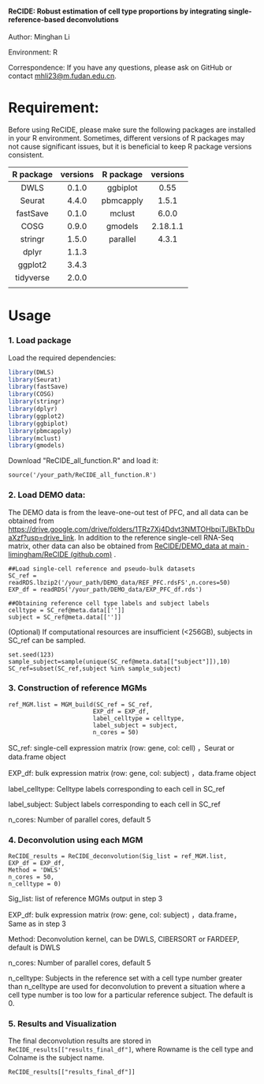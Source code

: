 #### ReCIDE: Robust estimation of cell type proportions by integrating single-reference-based deconvolutions 

Author: Minghan Li

Environment: R

Correspondence:  If you have any questions, please ask on GitHub or contact mhli23@m.fudan.edu.cn. 

# Requirement:

Before using ReCIDE, please make sure the following packages are installed in your R environment. Sometimes, different versions of R packages may not cause significant issues, but it is beneficial to keep R package versions consistent.

| R package | versions | R package | versions |
| :-------: | :------: | :-------: | :------: |
|   DWLS    |  0.1.0   | ggbiplot  |   0.55   |
|  Seurat   |  4.4.0   | pbmcapply |  1.5.1   |
| fastSave  |  0.1.0   |  mclust   |  6.0.0   |
|   COSG    |  0.9.0   |  gmodels  | 2.18.1.1 |
|  stringr  |  1.5.0   | parallel  |  4.3.1   |
|   dplyr   |  1.1.3   |           |          |
|  ggplot2  |  3.4.3   |           |          |
| tidyverse |  2.0.0   |           |          |
|           |          |           |          |

# Usage

### 1. Load package

 Load the required dependencies: 

```R
library(DWLS)
library(Seurat)
library(fastSave)
library(COSG)
library(stringr)
library(dplyr)
library(ggplot2)
library(ggbiplot)
library(pbmcapply)
library(mclust)
library(gmodels)
```

Download "ReCIDE_all_function.R" and load it: 

```
source('/your_path/ReCIDE_all_function.R')
```

### 2. Load DEMO data:

The DEMO data is from the leave-one-out test of PFC, and all data can be obtained from https://drive.google.com/drive/folders/1TRz7Xj4Ddvt3NMTOHbpiTJBkTbDuaXzf?usp=drive_link. In addition to the reference single-cell RNA-Seq matrix, other data can also be obtained from  [ReCIDE/DEMO_data at main · limingham/ReCIDE (github.com)](https://github.com/limingham/ReCIDE/tree/main/DEMO_data) .

```
##Load single-cell reference and pseudo-bulk datasets
SC_ref = readRDS.lbzip2('/your_path/DEMO_data/REF_PFC.rdsFS',n.cores=50)
EXP_df = readRDS('/your_path/DEMO_data/EXP_PFC_df.rds')

##Obtaining reference cell type labels and subject labels
celltype = SC_ref@meta.data[['']]
subject = SC_ref@meta.data[['']]
```

(Optional) If computational resources are insufficient (<256GB), subjects in SC_ref can be sampled.

```
set.seed(123)
sample_subject=sample(unique(SC_ref@meta.data[["subject"]]),10)
SC_ref=subset(SC_ref,subject %in% sample_subject)
```

### 3. Construction of reference MGMs

```
ref_MGM.list = MGM_build(SC_ref = SC_ref,
                        EXP_df = EXP_df,
                        label_celltype = celltype,
                        label_subject = subject,
                        n_cores = 50)
```

SC_ref: single-cell expression matrix (row: gene, col: cell) ，Seurat or data.frame object

EXP_df: bulk expression matrix (row: gene, col: subject) ，data.frame object

label_celltype: Celltype labels corresponding to each cell in SC_ref 

label_subject: Subject labels corresponding to each cell in SC_ref 

n_cores: Number of parallel cores, default 5

### 4.  Deconvolution using each MGM  

```
ReCIDE_results = ReCIDE_deconvolution(Sig_list = ref_MGM.list,
EXP_df = EXP_df,
Method = 'DWLS'
n_cores = 50,
n_celltype = 0)
```

Sig_list:  list of reference MGMs output in step 3

EXP_df: bulk expression matrix (row: gene, col: subject) ，data.frame，Same as in step 3

Method: Deconvolution kernel, can be DWLS, CIBERSORT or FARDEEP, default is DWLS

n_cores: Number of parallel cores, default 5

n_celltype: Subjects in the reference set with a cell type number greater than n_celltype are used for deconvolution to prevent a situation where a cell type number is too low for a particular reference subject. The default is 0.

### 5. Results and Visualization

The final deconvolution results are stored in `ReCIDE_results[["results_final_df"]`, where Rowname is the cell type and Colname is the subject name.

```
ReCIDE_results[["results_final_df"]]
```






